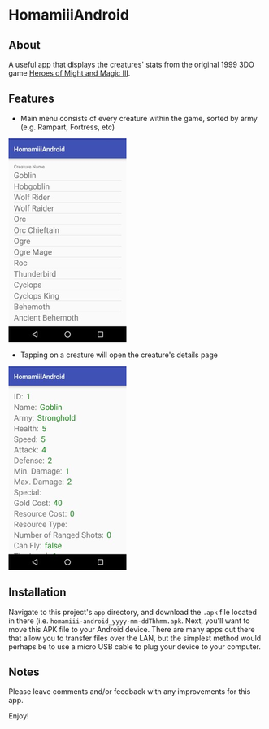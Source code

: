 # HomamiiiAndroid

## About

A useful app that displays the creatures' stats from the original 1999 3DO game [Heroes of Might and Magic III](https://en.wikipedia.org/wiki/Heroes_of_Might_and_Magic_III).

## Features

- Main menu consists of every creature within the game, sorted by army (e.g. Rampart, Fortress, etc)

![Main Page](./app/src/main/assets/screenshots/Screenshot_MainActivity_20160626-134315.jpg?raw=true "Main Page")

- Tapping on a creature will open the creature's details page

![Creature Details](./app/src/main/assets/screenshots/Screenshot_CreatureDetailActivity_20160626-134321.jpg?raw=true "Creature Details")
 
## Installation

Navigate to this project's `app` directory, and download the `.apk` file located in there (i.e. `homamiii-android_yyyy-mm-ddThhmm.apk`. Next, you'll want to move this APK file to your Android device. There are many apps out there that allow you to transfer files over the LAN, but the simplest method would perhaps be to use a micro USB cable to plug your device to your computer.

## Notes

Please leave comments and/or feedback with any improvements for this app.

Enjoy!
